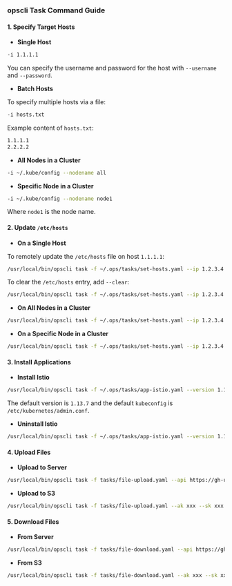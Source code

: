 ### opscli Task Command Guide

#### 1. **Specify Target Hosts**

- **Single Host**

```bash
-i 1.1.1.1
```

You can specify the username and password for the host with `--username` and `--password`.

- **Batch Hosts**

To specify multiple hosts via a file:

```bash
-i hosts.txt
```

Example content of `hosts.txt`:

```bash
1.1.1.1
2.2.2.2
```

- **All Nodes in a Cluster**

```bash
-i ~/.kube/config --nodename all
```

- **Specific Node in a Cluster**

```bash
-i ~/.kube/config --nodename node1
```

Where `node1` is the node name.

#### 2. **Update `/etc/hosts`**

- **On a Single Host**

To remotely update the `/etc/hosts` file on host `1.1.1.1`:

```bash
/usr/local/bin/opscli task -f ~/.ops/tasks/set-hosts.yaml --ip 1.2.3.4 --domain test.com --i 1.1.1.1 --port 2222 --username root
```

To clear the `/etc/hosts` entry, add `--clear`:

```bash
/usr/local/bin/opscli task -f ~/.ops/tasks/set-hosts.yaml --ip 1.2.3.4 --domain test.com --i 1.1.1.1 --clear
```

- **On All Nodes in a Cluster**

```bash
/usr/local/bin/opscli task -f ~/.ops/tasks/set-hosts.yaml --ip 1.2.3.4 --domain test.com --i ~/.kube/config --nodename all
```

- **On a Specific Node in a Cluster**

```bash
/usr/local/bin/opscli task -f ~/.ops/tasks/set-hosts.yaml --ip 1.2.3.4 --domain test.com --i ~/.kube/config --nodename node1
```

#### 3. **Install Applications**

- **Install Istio**

```bash
/usr/local/bin/opscli task -f ~/.ops/tasks/app-istio.yaml --version 1.13.7 --kubeconfig /etc/kubernetes/admin.conf
```

The default version is `1.13.7` and the default `kubeconfig` is `/etc/kubernetes/admin.conf`.

- **Uninstall Istio**

```bash
/usr/local/bin/opscli task -f ~/.ops/tasks/app-istio.yaml --version 1.13.7 --kubeconfig /etc/kubernetes/admin.conf --action delete
```

#### 4. **Upload Files**

- **Upload to Server**

```bash
/usr/local/bin/opscli task -f tasks/file-upload.yaml --api https://gh-uploadapi.chenshaowen.com/api/v1/files --localfile dockerfile
```

- **Upload to S3**

```bash
/usr/local/bin/opscli task -f tasks/file-upload.yaml --ak xxx --sk xxx --region beijing --endpoint ks3-cn-beijing.ksyun.com --bucket xxx --localfile dockerfile --remotefile s3://dockerfile
```

#### 5. **Download Files**

- **From Server**

```bash
/usr/local/bin/opscli task -f tasks/file-download.yaml --api https://gh-uploadapi.chenshaowen.com/api/v1/files --aeskey <AES_KEY> --remotefile <URL> --localfile dockerfile1
```

- **From S3**

```bash
/usr/local/bin/opscli task -f tasks/file-download.yaml --ak xxx --sk xxx --region beijing --endpoint ks3-cn-beijing.ksyun.com --bucket xxx --localfile dockerfile2 --remotefile s3://dockerfile
```

